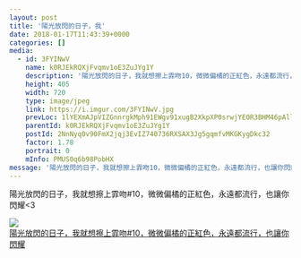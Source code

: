 ```yaml
---
layout: post
title: '陽光放閃的日子，我' 
date: 2018-01-17T11:43:39+0000 
categories: [] 
media:
  - id: 3FYINwV
    name: k0RJEkRQXjFvqmv1oE3ZuJYg1Y
    description: '陽光放閃的日子，我就想擦上霏吻10，微微偏橘的正紅色，永遠都流行，也讓你閃耀'   
    height: 405
    width: 720
    type: image/jpeg
    link: https://i.imgur.com/3FYINwV.jpg
    prevLoc: 1lYEXmAJpVIZGnnrgkMph91EWgv91xugB2XkpXP0srwjYE0R3BHM46pAllP2IExKqXlr5lCYMNON61zQu1oxo1kvnqc4k3lX36Y3sp1okAnA9Lh5zlG68RzpU9pvOx448JCny7ywD3qztp87gny4qmSjMmxQn716FrpBVrnoR6Ix44LGME3qFYoX0ggEvMHDYx4P0zq9CgPAVr5VE8S4KxYNKAVgFkxXqK66P7fpkQMXALo0CV0qMMX90zUNW9q0wlBzuVM
    parentId: k0RJEkRQXjFvqmv1oE3ZuJYg1Y
    postId: 2NnNyq0v90FmX2jqj3EvIZ740736RXSAX3Jg5gqmfvMKGKygDkc32
    factor: 1.78
    portrait: 0
    mInfo: PMUS0q6b98PobHX
message: '陽光放閃的日子，我就想擦上霏吻10，微微偏橘的正紅色，永遠都流行，也讓你閃耀<3'  
---
```


陽光放閃的日子，我就想擦上霏吻#10，微微偏橘的正紅色，永遠都流行，也讓你閃耀<3


[//]: #media:  
<a href="https://i.imgur.com/3FYINwV.jpg"><img class="postImage" src="https://i.imgur.com/3FYINwVh.jpg" />  
陽光放閃的日子，我就想擦上霏吻#10，微微偏橘的正紅色，永遠都流行，也讓你閃耀  
 </a>   
